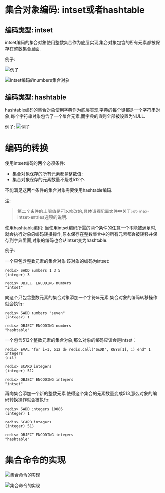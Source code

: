 # 集合对象编码: intset或者hashtable
## 编码类型: intset
intset编码的集合对象使用整数集合作为底层实现,集合对象包含的所有元素都被保存在整数集合里面.

例子:

![例子](https://github.com/gdufeZLYL/blog/blob/master/images/20180510173535.png)

![intset编码的numbers集合对象](https://github.com/gdufeZLYL/blog/blob/master/images/20180510173605.png)

## 编码类型: hashtable
hashtable编码的集合对象使用字典作为底层实现,字典的每个键都是一个字符串对象,每个字符串对象包含了一个集合元素,而字典的值则全部被设置为NULL.

例子:
![例子](https://github.com/gdufeZLYL/blog/blob/master/images/20180510195317.png)

# 编码的转换
使用intset编码的两个必须条件:
* 集合对象保存的所有元素都是整数值;
* 集合对象保存的元素数量不超过512个.

不能满足这两个条件的集合对象需要使用hashtable编码.

注:
> 第二个条件的上限值是可以修改的,具体请看配置文件中关于set-max-intset-entries选项的说明.

使用hashtable编码:
当使用intset编码所需的两个条件的任意一个不能被满足时,就会执行对象的编码转换操作,原本保存在整数集合中的所有元素都会被转移并保存到字典里面,对象的编码也会从intset变为hashtable.

例子: 

一个只包含整数元素的集合对象,该对象的编码为intset:
```
redis> SADD numbers 1 3 5
(integer) 3

redis> OBJECT ENCODING numbers
"intset"
```

向这个只包含整数元素的集合对象添加一个字符串元素,集合对象的编码转移操作就会执行:

```
redis> SADD numbers "seven"
(integer) 1

redis> OBJECT ENCODING numbers
"hashtable"
```

一个包含512个整数元素的集合对象,那么对象的编码应该会是intset：
```
redis> EVAL "for i=1, 512 do redis.call('SADD', KEYS[1], i) end" 1 integers
(nil)

redis> SCARD integers
(integer) 512

redis> OBJECT ENCODING integers
"intset"
```

再向集合添加一个新的整数元素,使得这个集合的元素数量变成513,那么对象的编码转换操作就会被执行:
```
redis> SADD integers 10086
(integer) 1

redis> SCARD integers
(integer) 513

redis> OBJECT ENCODING integers
"hashtable"
```

# 集合命令的实现
![集合命令的实现](https://github.com/gdufeZLYL/blog/blob/master/images/20180510201423.png)

![集合命令的实现](https://github.com/gdufeZLYL/blog/blob/master/images/20180510201448.png)
